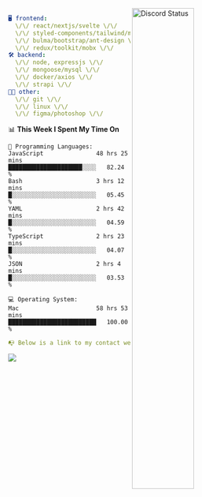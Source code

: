 
<a href="https://discord.com/users/279302975371870218" target="_blank">
    <img width="50%" align="right" alt="Discord Status" src="https://lanyard.cnrad.dev/api/279302975371870218?bg=161B22&borderRadius=5px%205px%200%200&hideTimestamp=true&idleMessage=Just%20chillin%27%20at%20the%20moment&animated=true">
</a>

```yaml
🖥️ frontend: 
  \/\/ react/nextjs/svelte \/\/
  \/\/ styled-components/tailwind/mui/
  \/\/ bulma/bootstrap/ant-design \/\/
  \/\/ redux/toolkit/mobx \/\/
🛠 backend: 
  \/\/ node, expressjs \/\/
  \/\/ mongoose/mysql \/\/
  \/\/ docker/axios \/\/
  \/\/ strapi \/\/
👨‍💻 other: 
  \/\/ git \/\/ 
  \/\/ linux \/\/
  \/\/ figma/photoshop \/\/
```
<!--START_SECTION:waka-->
📊 **This Week I Spent My Time On** 

```text
💬 Programming Languages: 
JavaScript               48 hrs 25 mins      █████████████████████░░░░   82.24 % 
Bash                     3 hrs 12 mins       █░░░░░░░░░░░░░░░░░░░░░░░░   05.45 % 
YAML                     2 hrs 42 mins       █░░░░░░░░░░░░░░░░░░░░░░░░   04.59 % 
TypeScript               2 hrs 23 mins       █░░░░░░░░░░░░░░░░░░░░░░░░   04.07 % 
JSON                     2 hrs 4 mins        █░░░░░░░░░░░░░░░░░░░░░░░░   03.53 % 

💻 Operating System: 
Mac                      58 hrs 53 mins      █████████████████████████   100.00 % 
```


<!--END_SECTION:waka-->
```yaml
📭 Below is a link to my contact website 
```
<a href="https://mxns.xyz" target="_black"> <img src="https://img.shields.io/badge/website-161B22?style=for-the-badge&logo=About.me&logoColor=white"></img> <a/>
